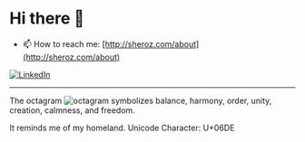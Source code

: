 # Hi there 👋
- 📫 How to reach me: [http://sheroz.com/about](http://sheroz.com/about)

[![LinkedIn](https://img.shields.io/static/v1?label=LinkedIn&message=%20&color=0e76a8&logo=LinkedIn&style=flat-square&logoColor=white)](https://www.linkedin.com/in/sheroz-khaydarov/)

---

The octagram ![octagram](https://sheroz.com/theme/favicon/16.png) symbolizes balance, harmony, order, unity, creation, calmness, and freedom.

It reminds me of my homeland. Unicode Character: U+06DE

<!--
**sheroz/sheroz** is a ✨ _special_ ✨ repository because its `README.md` (this file) appears on your GitHub profile.

Here are some ideas to get you started:

- 🔭 I’m currently working on ...
- 🌱 I’m currently learning ...
- 👯 I’m looking to collaborate on ...
- 🤔 I’m looking for help with ...
- 💬 Ask me about ...
- 📫 How to reach me: ...
- 😄 Pronouns: ...
- ⚡ Fun fact: ...
-->
